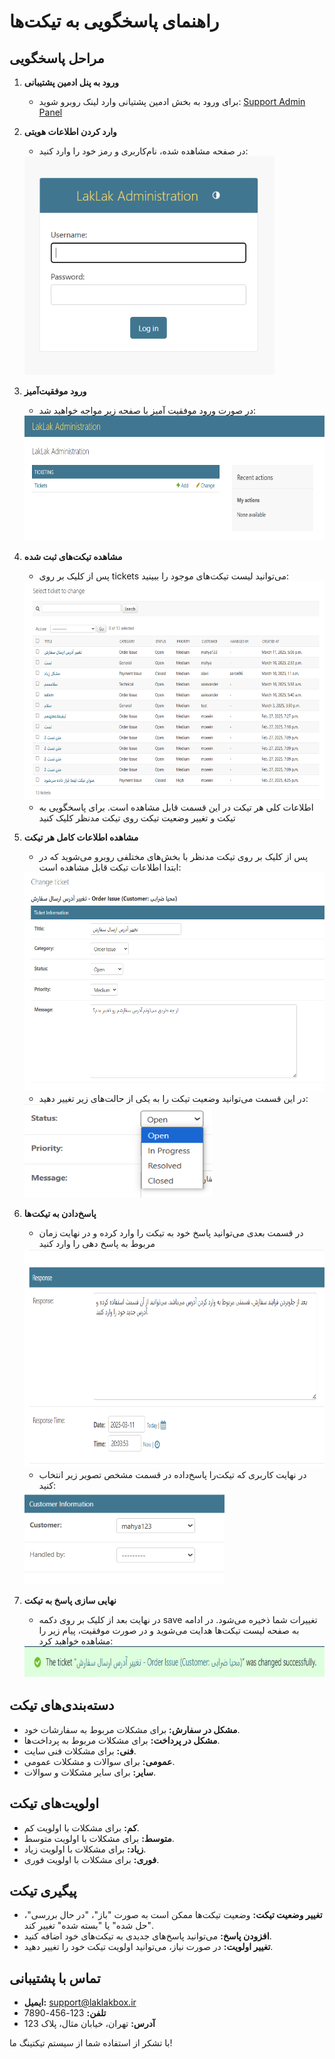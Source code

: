 # راهنمای پاسخگویی به تیکت‌ها

## مراحل پاسخگویی

1. **ورود به پنل ادمین پشتیبانی**

   - برای ورود به بخش ادمین پشتیانی وارد لینک روبرو شوید:
     [Support Admin Panel](https://api.laklakbox.ir/admin)

2. **وارد کردن اطلاعات هویتی**

   - در صفحه مشاهده شده، نام‌کاربری و رمز خود را وارد کنید:

   <img src="images/1.PNG" alt="login" width="400" height="350"/>

3. **ورود موفقیت‌آمیز**

   - در صورت ورود موفقیت آمیز با صفحه زیر مواجه خواهید شد:

   <img src="images/2.PNG" alt="support-admin-panel" width="700" height="200"/>

4. **مشاهده تیکت‌های ثبت شده**

   - پس از کلیک بر روی tickets می‌توانید لیست تیکت‌های موجود را ببینید:

   <img src="images/3.PNG" alt="list-of-tickets" width="600" height="350"/>

   - اطلاعات کلی هر تیکت در این قسمت قابل مشاهده است. برای پاسخگویی به تیکت و تغییر وضعیت تیکت روی تیکت مدنظر کلیک کنید

5. **مشاهده اطلاعات کامل هر تیکت**

   - پس از کلیک بر روی تیکت مدنظر با بخش‌های مختلفی روبرو می‌شوید که در ابتدا اطلاعات تیکت قابل مشاهده است:

   <img src="images/4.PNG" alt="list-of-tickets" width="600" height="350"/>

   - در این قسمت می‌توانید وضعیت تیکت را به یکی از حالت‌های زیر تغییر دهید:

   <img src="images/5.PNG" alt="status-of-ticket" width="300" height="150"/>

6. **پاسخ‌دادن به تیکت‌ها**

   - در قسمت بعدی می‌توانید پاسخ خود به تیکت را وارد کرده و در نهایت زمان مربوط به پاسخ دهی را وارد کنید

   <img src="images/6.PNG" alt="list-of-tickets" width="700" height="350"/>

   - در نهایت کاربری که تیکت‌را پاسخ‌داده در قسمت مشخص تصویر زیر انتخاب کنید:

   <img src="images/7.PNG" alt="status-of-ticket" width="320" height="150"/>

7. **نهایی سازی پاسخ به تیکت**

   - در نهایت بعد از کلیک بر روی دکمه save تغییرات شما ذخیره می‌شود. در ادامه به صفحه لیست تیکت‌ها هدایت می‌شوید و در صورت موفقیت، پیام زیر را مشاهده خواهبد کرد:

   <img src="images/8.PNG" alt="list-of-tickets" width="800" height="50"/>

## دسته‌بندی‌های تیکت

- **مشکل در سفارش:** برای مشکلات مربوط به سفارشات خود.
- **مشکل در پرداخت:** برای مشکلات مربوط به پرداخت‌ها.
- **فنی:** برای مشکلات فنی سایت.
- **عمومی:** برای سوالات و مشکلات عمومی.
- **سایر:** برای سایر مشکلات و سوالات.

## اولویت‌های تیکت

- **کم:** برای مشکلات با اولویت کم.
- **متوسط:** برای مشکلات با اولویت متوسط.
- **زیاد:** برای مشکلات با اولویت زیاد.
- **فوری:** برای مشکلات با اولویت فوری.

## پیگیری تیکت

- **تغییر وضعیت تیکت:** وضعیت تیکت‌ها ممکن است به صورت "باز"، "در حال بررسی"، "حل شده" یا "بسته شده" تغییر کند.
- **افزودن پاسخ:** می‌توانید پاسخ‌های جدیدی به تیکت‌های خود اضافه کنید.
- **تغییر اولویت:** در صورت نیاز، می‌توانید اولویت تیکت خود را تغییر دهید.

## تماس با پشتیبانی

- **ایمیل:** <support@laklakbox.ir>
- **تلفن:** 123-456-7890
- **آدرس:** تهران، خیابان مثال، پلاک 123

با تشکر از استفاده شما از سیستم تیکتینگ ما!
